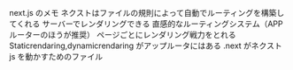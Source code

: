 next.js のメモ
ネクストはファイルの規則によって自動でルーティングを構築してくれる
サーバーでレンダリングできる
直感的なルーティングシステム（APP ルーターのほうが推奨）
ページごとにレンダリング戦力をとれる
Staticrendaring,dynamicrendaring がアップルータにはある
.next がネクスト js を動かすためのファイル
